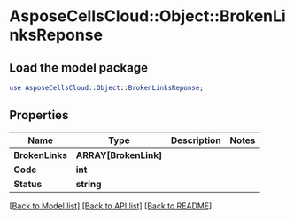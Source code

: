 # AsposeCellsCloud::Object::BrokenLinksReponse 

## Load the model package
```perl
use AsposeCellsCloud::Object::BrokenLinksReponse;
```

## Properties
Name | Type | Description | Notes
------------ | ------------- | ------------- | -------------
**BrokenLinks** | **ARRAY[BrokenLink]** |  |
**Code** | **int** |  |
**Status** | **string** |  |  

[[Back to Model list]](../README.md#documentation-for-models) [[Back to API list]](../README.md#documentation-for-api-endpoints) [[Back to README]](../README.md)

